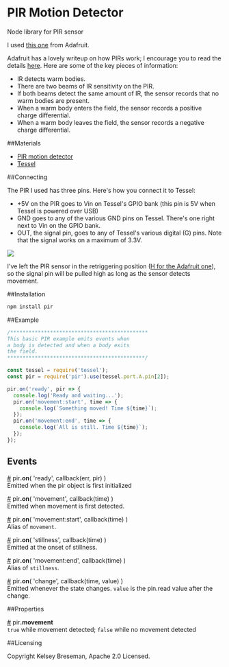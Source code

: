 PIR Motion Detector
===

Node library for PIR sensor

I used [this one](http://www.adafruit.com/products/189) from Adafruit.

Adafruit has a lovely writeup on how PIRs work; I encourage you to read the details [here](https://learn.adafruit.com/pir-passive-infrared-proximity-motion-sensor/how-pirs-work). Here are some of the key pieces of information:

* IR detects warm bodies.
* There are two beams of IR sensitivity on the PIR.
* If both beams detect the same amount of IR, the sensor records that no warm bodies are present.
* When a warm body enters the field, the sensor records a positive charge differential.
* When a warm body leaves the field, the sensor records a negative charge differential.

##Materials

* [PIR motion detector](http://www.adafruit.com/products/189)
* [Tessel](tessel.io)

##Connecting

The PIR I used has three pins. Here's how you connect it to Tessel:

* +5V on the PIR goes to Vin on Tessel's GPIO bank (this pin is 5V when Tessel is powered over USB)
* GND goes to any of the various GND pins on Tessel. There's one right next to Vin on the GPIO bank.
* OUT, the signal pin, goes to any of Tessel's various digital (G) pins. Note that the signal works on a maximum of 3.3V.

![](https://lh3.googleusercontent.com/-Zcmg7NPefAM/U-LafNQe2lI/AAAAAAAAJno/jlCWeBbDWxU/w882-h496-no/20140801_113753.jpg)

I've left the PIR sensor in the retriggering position ([H for the Adafruit one](https://learn.adafruit.com/pir-passive-infrared-proximity-motion-sensor/testing-a-pir)), so the signal pin will be pulled high as long as the sensor detects movement.


##Installation
```sh
npm install pir
```

##Example
```js
/*********************************************
This basic PIR example emits events when
a body is detected and when a body exits
the field.
*********************************************/

const tessel = require('tessel');
const pir = require('pir').use(tessel.port.A.pin[2]);

pir.on('ready', pir => {
  console.log('Ready and waiting...');
  pir.on('movement:start', time => {
    console.log(`Something moved! Time ${time}`);
  });
  pir.on('movement:end', time => {
    console.log(`All is still. Time ${time}`);
  });
});
```


## Events


&#x20;<a href="#api-pir-on-ready-callback-err-pir" name="api-pir-on-ready-callback-err-pir">#</a> pir<b>.on</b>( 'ready', callback(err, pir) )  
Emitted when the pir object is first initialized

&#x20;<a href="#api-pir-on-movement-callback-time" name="api-pir-on-movement-callback-time">#</a> pir<b>.on</b>( 'movement', callback(time) )  
Emitted when movement is first detected.

&#x20;<a href="#api-pir-on-movement-start" name="api-pir-on-movement-start">#</a> pir<b>.on</b>( 'movement:start', callback(time) )  
Alias of `movement`.

&#x20;<a href="#api-pir-on-stillness-callback-time" name="api-pir-on-stillness-callback-time">#</a> pir<b>.on</b>( 'stillness', callback(time) )  
Emitted at the onset of stillness.

&#x20;<a href="#api-pir-on-movement-end" name="api-pir-on-movement-end">#</a> pir<b>.on</b>( 'movement:end', callback(time) )  
Alias of `stillness`.

&#x20;<a href="#api-pir-on-change-callback-time-value" name="api-pir-on-change-callback-time-value">#</a> pir<b>.on</b>( 'change', callback(time, value) )  
Emitted whenever the state changes. `value` is the pin.read value after the change.

##Properties

&#x20;<a href="#api-pir-movement" name="api-pir-movement">#</a> pir<b>.movement</b>  
`true` while movement detected; `false` while no movement detected

##Licensing

Copyright Kelsey Breseman, Apache 2.0 Licensed.
